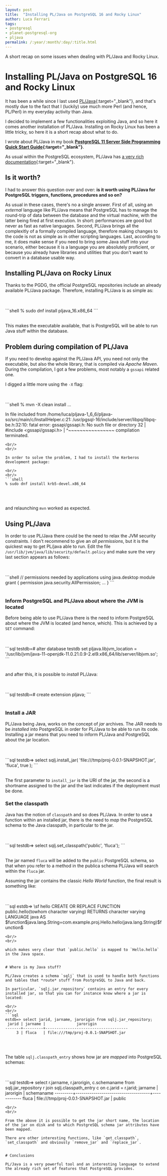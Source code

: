 ```yaml
---
layout: post
title:  "Installing PL/Java on PostgreSQL 16 and Rocky Linux"
author: Luca Ferrari
tags:
- postgresql
- planet-postgresql-org
- pljava
permalink: /:year/:month/:day/:title.html
---
```

A short recap on some issues when dealing with PL/Java and Rocky Linux.

# Installing PL/Java on PostgreSQL 16 and Rocky Linux

It has been a while since I last used [PL/Java](https://github.com/tada/pljava){:target="_blank"}, and that's mostly due to the fact that I (luckily) use much more Perl (and hence, PL/Perl) in my everyday activity than Java.

I decided to implement a few functionalities exploiting Java, and so here it comes another installation of PL/Java. Installing on Rocky Linux has been a little tricky, so here it is a short recap about what to do.

I wrote about PL/Java in my book **[PostgreSQL 11 Server Side Programming Quick Start Guide](https://www.packtpub.com/big-data-and-business-intelligence/postgresql-11-server-side-programming-quick-start-guide){:target="_blank"}**.

As usual within the PostgreSQL ecosystem, PL/Java has [a very rich documentation](https://github.com/tada/pljava/wiki/User-guide){:target="_blank"}.

## Is it worth?

I had to answer this question over and over: **is it worth using PL/Java for PostgreSQL triggers, functions, procedures and so on?**

As usual in these cases, there's no a single answer. First of all, using an *external* language like PL/Java means that PostgreSQL has to manage the round-trip of data between the database and the virtual machine, with the latter being fired at first execution. In short: performances are good but never as fast as native languages.
Second, PL/Java brings all the complexitly of a formally compiled language, therefore making changes to the code is not as simple as in other scripting languages.
Last, according to me, it does make sense if you need to bring some Java stuff into your scenario, either because it is a language you are absolutely proficient, or because you already have libraries and utilities that you don't want to convert in a database usable way.


## Installing PL/Java on Rocky Linux

Thanks to the PGDG, the official PostgreSQL repositories include an already available PL/Java package.
Therefore, installing PL/Java is as simple as:

<br/>
<br/>
```shell
% sudo dnf install pljava_16.x86_64
```
<br/>
<br/>

This makes the executable available, that is PostgreSQL will be able to run Java stuff within the database.

## Problem during compilation of PL/Java

If you need to develop against the PL/Java API, you need not only the executable, but also the whole library, that is compiled via *Apache Maven*. During the compilation, I got a few problems, most notably a `gssapi` related one.

I digged a little more using the `-X` flag:

<br/>
<br/>
```shell
% mvn -X clean install
...

In file included from /home/luca/pljava-1_6_6/pljava-so/src/main/c/InstallHelper.c:21:
/usr/pgsql-16/include/server/libpq/libpq-be.h:32:10: fatal error: gssapi/gssapi.h: No such file or directory
   32 | #include <gssapi/gssapi.h>
      |          ^~~~~~~~~~~~~~~~~
compilation terminated.

```
<br/>
<br/>

In order to solve the problem, I had to install the Kerberos development package:

<br/>
<br/>
```shell
% sudo dnf install krb5-devel.x86_64
```
<br/>
<br/>

and relaunching `mvn` worked as expected.



## Using PL/Java

In order to use PL/Java there could be the need to relax the JVM security constraints. I don't recommend to give an *all permissions*, but it is the quickest way to get PL/java able to run. Edit the file `/usr/lib/jvm/java/lib/security/default.policy` and make sure the very last section appears as follows:

<br/>
<br/>
```shell
// permissions needed by applications using java.desktop module
grant {
 permission java.security.AllPermission;
 ...
}
```
<br/>
<br/>

### Inform PostgreSQL and PL/Java about where the JVM is located

Before being able to use PL/Java there is the need to inform PostgreSQL about where the JVM is located (and hence, which).
This is achieved by a `SET` command:

<br/>
<br/>
```sql
testdb=# alter database testdb
     set
	 pljava.libjvm_location = '/usr/lib/jvm/java-11-openjdk-11.0.21.0.9-2.el9.x86_64/lib/server/libjvm.so';
```
<br/>
<br/>

and after this, it is possible to *install* PL/Java:

<br/>
<br/>
```sql
testdb=# create extension pljava;
```
<br/>
<br/>


### Install a JAR

PL/Java being Java, works on the concept of *jar* archives.
The JAR needs to be *installed* into PostgreSQL in order for PL/Java to be able to run its code. Installing a jar means that you need to inform PL/Java and PostgreSQL about the jar location.

<br/>
<br/>
```sql
testdb=> select sqlj.install_jar( 'file:///tmp/proj-0.0.1-SNAPSHOT.jar',
                                  'fluca',
								  true );
```
<br/>
<br/>

The first parameter to `install_jar` is the URI of the jar, the second is a shortname assigned to the jar and the last indicates if the deployment must be done.


### Set the classpath

Java has the notion of `classpath` and so does PL/Java. In order to use a function within an installed jar, there is the need to *map* the PostgreSQL schema to the Java classpath, in particular to the jar.

<br/>
<br/>
```sql
testdb=> select sqlj.set_classpath('public', 'fluca');
```
<br/>
<br/>

The jar named `fluca` will be added to the `public` PostgreSQL schema, so that when you refer to a method in the publica schema PL/Java will search within the `fluca` jar.

Assuming the jar contains the classic *Hello World* function, the final result is something like:

<br/>
<br/>
```sql
estdb=> \sf hello
CREATE OR REPLACE FUNCTION public.hello(towhom character varying)
 RETURNS character varying
 LANGUAGE java
AS $function$java.lang.String=com.example.proj.Hello.hello(java.lang.String)$function$

```
<br/>
<br/>

which makes very clear that `public.hello` is mapped to `Hello.hello` in the Java space.


# Where is my Java stuff?

PL/Java creates a schema `sqlj` that is used to handle both functions and tables that *route* stuff from PostgreSQL to Java and back.

In particular, `sqlj.jar_repository` contains an entry for every installed jar, so that you can for instance know where a jar is located:

<br/>
<br/>
```sql
estdb=> select jarid, jarname, jarorigin from sqlj.jar_repository;
 jarid | jarname |              jarorigin
-------+---------+-------------------------------------
     3 | fluca   | file:///tmp/proj-0.0.1-SNAPSHOT.jar

```
<br/>
<br/>

The table `sqlj.classpath_entry` shows how jar are *mapped* into PostgreSQL schemas:

<br/>
<br/>
```sql
testdb=> select r.jarname, r.jarorigin, c.schemaname
         from sqlj.jar_repository r join sqlj.classpath_entry c on c.jarid = r.jarid;
 jarname |              jarorigin              | schemaname
---------+-------------------------------------+------------
 fluca   | file:///tmp/proj-0.0.1-SNAPSHOT.jar | public

```
<br/>
<br/>

From the above it is possible to get the jar short name, the location of the jar on disk and to which PostgreSQL schema jar attributes have been mapped.

There are other interesting functions, like `get_classpath`, `set_classpath` and obviously `remove_jar` and `replace_jar`.


# Conclusions

PL/Java is a very powerful tool and an interesting language to extend the already rich set of features that PostgreSQL provides.
